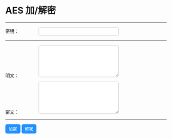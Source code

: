# AES 加/解密

---

<style>
    .form-group {
      margin-bottom: 10px;
    }

    label {
      display: inline-block;
      width: 100px;
    }

    input[type="password"],
    input[type="text"],
    textarea {
      width: 250px;
      padding: 5px;
      border: 1px solid #ccc;
      border-radius: 5px;
    }

    button {
      padding: 5px 10px;
      background-color: #1e90ff;
      color: #fff;
      border: none;
      border-radius: 5px;
      cursor: pointer;
    }

    button:hover {
      background-color: #6495ed;
    }

    textarea {
      min-height: 100px;
    }
    </style>

  <div class="form-group">
    <label for="encryptionKey">密钥：</label>
    <input type="password" id="encryptionKey">
  </div>

---

  <div class="form-group">
    <label for="plaintext">明文：</label>
    <textarea id="plaintext"></textarea>
  </div>

  <div class="form-group">
    <label for="ciphertext">密文：</label>
    <textarea id="ciphertext"></textarea>
  </div>

---

  <div class="form-group">
    <button onclick="encrypt()">加密</button>
    <button onclick="decrypt()">解密</button>
  </div>

  <script>
    function encrypt() {
      var encryptionKey = document.getElementById('encryptionKey').value;
      var plaintext = document.getElementById('plaintext').value;

      var encryptedData = CryptoJS.AES.encrypt(plaintext, encryptionKey).toString();

      document.getElementById('ciphertext').value = encryptedData;
    }

    function decrypt() {
      var encryptionKey = document.getElementById('encryptionKey').value;
      var ciphertext = document.getElementById('ciphertext').value;

      var decryptedData = CryptoJS.AES.decrypt(ciphertext, encryptionKey);
      var plaintext = CryptoJS.enc.Utf8.stringify(decryptedData);

      document.getElementById('plaintext').value = plaintext;
    }
  </script>